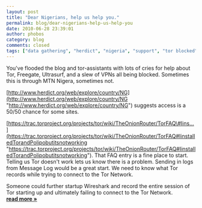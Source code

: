 ```yaml
---
layout: post
title: "Dear Nigerians, help us help you."
permalink: blog/dear-nigerians-help-us-help-you
date: 2010-06-28 23:39:01
author: phobos
category: blog
comments: closed
tags: ["data gathering", "herdict", "nigeria", "support", "tor blocked", "websites blocked"]
---
```


You've flooded the blog and tor-assistants with lots of cries for help about Tor, Freegate, Ultrasurf, and a slew of VPNs all being blocked. Sometimes this is through MTN Nigera, sometimes not.

[http://www.herdict.org/web/explore/country/NG](http://www.herdict.org/web/explore/country/NG "http://www.herdict.org/web/explore/country/NG") suggests access is a 50/50 chance for some sites.

[https://trac.torproject.org/projects/tor/wiki/TheOnionRouter/TorFAQ\#Iins...](https://trac.torproject.org/projects/tor/wiki/TheOnionRouter/TorFAQ#IinstalledTorandPolipobutitsnotworking "https://trac.torproject.org/projects/tor/wiki/TheOnionRouter/TorFAQ#IinstalledTorandPolipobutitsnotworking"). That FAQ entry is a fine place to start. Telling us Tor doesn't work lets us know there is a problem. Sending in logs from Message Log would be a great start. We need to know what Tor records while trying to connect to the Tor Network.

Someone could further startup Wireshark and record the entire session of Tor starting up and ultimately failing to connect to the Tor Network. [**read more »**](https://blog.torproject.org/blog/dear-nigerians-help-us-help-you)
